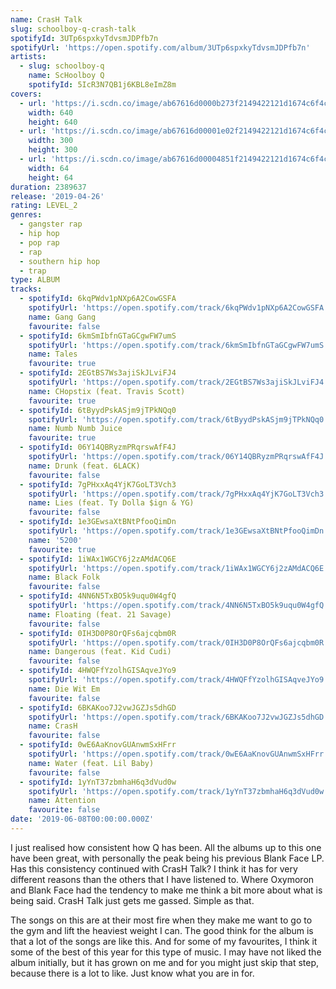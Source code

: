 ```yaml
---
name: CrasH Talk
slug: schoolboy-q-crash-talk
spotifyId: 3UTp6spxkyTdvsmJDPfb7n
spotifyUrl: 'https://open.spotify.com/album/3UTp6spxkyTdvsmJDPfb7n'
artists:
  - slug: schoolboy-q
    name: ScHoolboy Q
    spotifyId: 5IcR3N7QB1j6KBL8eImZ8m
covers:
  - url: 'https://i.scdn.co/image/ab67616d0000b273f2149422121d1674c6f4c009'
    width: 640
    height: 640
  - url: 'https://i.scdn.co/image/ab67616d00001e02f2149422121d1674c6f4c009'
    width: 300
    height: 300
  - url: 'https://i.scdn.co/image/ab67616d00004851f2149422121d1674c6f4c009'
    width: 64
    height: 64
duration: 2389637
release: '2019-04-26'
rating: LEVEL_2
genres:
  - gangster rap
  - hip hop
  - pop rap
  - rap
  - southern hip hop
  - trap
type: ALBUM
tracks:
  - spotifyId: 6kqPWdv1pNXp6A2CowGSFA
    spotifyUrl: 'https://open.spotify.com/track/6kqPWdv1pNXp6A2CowGSFA'
    name: Gang Gang
    favourite: false
  - spotifyId: 6kmSmIbfnGTaGCgwFW7umS
    spotifyUrl: 'https://open.spotify.com/track/6kmSmIbfnGTaGCgwFW7umS'
    name: Tales
    favourite: true
  - spotifyId: 2EGtBS7Ws3ajiSkJLviFJ4
    spotifyUrl: 'https://open.spotify.com/track/2EGtBS7Ws3ajiSkJLviFJ4'
    name: CHopstix (feat. Travis Scott)
    favourite: true
  - spotifyId: 6tByydPskASjm9jTPkNQq0
    spotifyUrl: 'https://open.spotify.com/track/6tByydPskASjm9jTPkNQq0'
    name: Numb Numb Juice
    favourite: true
  - spotifyId: 06Y14QBRyzmPRqrswAfF4J
    spotifyUrl: 'https://open.spotify.com/track/06Y14QBRyzmPRqrswAfF4J'
    name: Drunk (feat. 6LACK)
    favourite: false
  - spotifyId: 7gPHxxAq4YjK7GoLT3Vch3
    spotifyUrl: 'https://open.spotify.com/track/7gPHxxAq4YjK7GoLT3Vch3'
    name: Lies (feat. Ty Dolla $ign & YG)
    favourite: false
  - spotifyId: 1e3GEwsaXtBNtPfooQimDn
    spotifyUrl: 'https://open.spotify.com/track/1e3GEwsaXtBNtPfooQimDn'
    name: '5200'
    favourite: true
  - spotifyId: 1iWAx1WGCY6j2zAMdACQ6E
    spotifyUrl: 'https://open.spotify.com/track/1iWAx1WGCY6j2zAMdACQ6E'
    name: Black Folk
    favourite: false
  - spotifyId: 4NN6N5TxBO5k9uqu0W4gfQ
    spotifyUrl: 'https://open.spotify.com/track/4NN6N5TxBO5k9uqu0W4gfQ'
    name: Floating (feat. 21 Savage)
    favourite: false
  - spotifyId: 0IH3D0P8OrQFs6ajcqbm0R
    spotifyUrl: 'https://open.spotify.com/track/0IH3D0P8OrQFs6ajcqbm0R'
    name: Dangerous (feat. Kid Cudi)
    favourite: false
  - spotifyId: 4HWQFfYzolhGISAqveJYo9
    spotifyUrl: 'https://open.spotify.com/track/4HWQFfYzolhGISAqveJYo9'
    name: Die Wit Em
    favourite: false
  - spotifyId: 6BKAKoo7J2vwJGZJs5dhGD
    spotifyUrl: 'https://open.spotify.com/track/6BKAKoo7J2vwJGZJs5dhGD'
    name: CrasH
    favourite: false
  - spotifyId: 0wE6AaKnovGUAnwmSxHFrr
    spotifyUrl: 'https://open.spotify.com/track/0wE6AaKnovGUAnwmSxHFrr'
    name: Water (feat. Lil Baby)
    favourite: false
  - spotifyId: 1yYnT37zbmhaH6q3dVud0w
    spotifyUrl: 'https://open.spotify.com/track/1yYnT37zbmhaH6q3dVud0w'
    name: Attention
    favourite: false
date: '2019-06-08T00:00:00.000Z'
---
```

I just realised how consistent how Q has been. All the albums up to this one have been great,
with personally the peak being his previous Blank Face LP. Has this consistency continued
with CrasH Talk? I think it has for very different reasons than the others that I have
listened to. Where Oxymoron and Blank Face had the tendency to make me think a bit more
about what is being said. CrasH Talk just gets me gassed. Simple as that.

The songs on this are at their most fire when they make me want to go to the gym and lift
the heaviest weight I can. The good think for the album is that a lot of the songs are like
this. And for some of my favourites, I think it some of the best of this year for this type
of music. I may have not liked the album initially, but it has grown on me and for you might
just skip that step, because there is a lot to like. Just know what you are in for.
